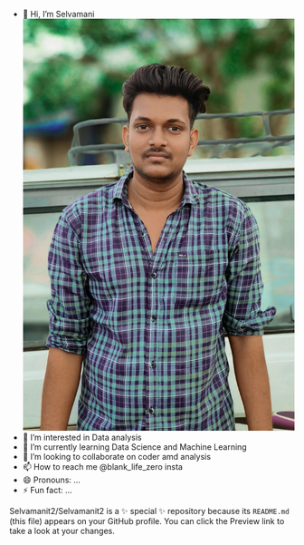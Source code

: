 - 👋 Hi, I’m Selvamani
 ![selvamanit2](https://github.com/Selvamanit2/Selvamanit2/blob/main/WhatsApp%20Image%202025-02-22%20at%201.53.33%20PM.jpeg?raw=true)
- 👀 I’m interested in Data analysis
- 🌱 I’m currently learning Data Science and Machine Learning
- 💞️ I’m looking to collaborate on coder amd analysis
- 📫 How to reach me @blank_life_zero insta
- 😄 Pronouns: ...
- ⚡ Fun fact: ...


Selvamanit2/Selvamanit2 is a ✨ special ✨ repository because its `README.md` (this file) appears on your GitHub profile.
You can click the Preview link to take a look at your changes.
